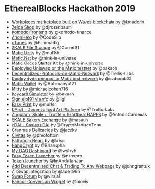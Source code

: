 # EtherealBlocks Hackathon 2019

- [Workplaces marketplace built on Waves blockchain](https://github.com/kmadorin/ethereal-hack-waves) by @kmadorin
- [Zelda Shop](https://github.com/djrosenbaum/zelda-shop) by @djrosenbaum
- [Komodo Frontend](https://github.com/komodo-finance/komodo-frontend) by @komodo-finance
- [AnonHero](https://github.com/CodeSlip/AnonHero) by @CodeSlip
- [dTunes](https://github.com/hammadtq/dTunes) by @hammadtq
- [SKALE File Storage](https://github.com/CometS1/Skale-file-storage) by @CometS1
- [Matic Unity](https://github.com/mul1sh/matic-unity) by @mul1sh
- [Matic.Net](https://github.com/think-in-universe/matic.net) by @think-in-universe
- [Matic Cocos Starter Kit](https://github.com/think-in-universe/matic-cocos-starter-kit) by @think-in-universe
- [Deploying Uniswap on the Matic testnet](https://medium.com/@batatsar/deploy-uniswap-on-the-matic-testnet-810a2a2ccfb3) by @bakaoh
- [Decentralized-Protocols-on-Matic-Network](https://github.com/Trellis-Labs/Decentralized-Protocols-on-Matic-Network) by @Trellis-Labs
- [Deploy dydx protocol to Matic test network](https://medium.com/@sudeepb02/deploy-dydx-protocol-to-matic-test-network-57f852bf2e31) by @sudeepb02
- [Matic Wallet](https://github.com/Abhimanyu121/Matic-Wallet) by @Abhimanyu121
- [Mitty](https://github.com/michaelcohen716/mitty) by @michaelcohen716
- [Keycard Simulator](https://github.com/bakaoh/keycard-simulator) by @bakaoh
- [Sign eip191 via nfc](https://github.com/walleth/walleth/pull/398) by @ligi
- [Easy Print](https://github.com/mul1sh/easy-print) by @mul1sh
- [DArdt - Decentralised Art Platform](https://github.com/Trellis-Labs/DArdt) by @Trellis-Labs
- [Angular + Skale + Truffle = heartbeat ÐAPPS](https://github.com/AntonioCardenas/SkaleDapp) by @AntonioCardenas
- [SKALE Bakery Exchange](https://github.com/masaun/skale-bakery-exchange) by @masaun
- [gDAI - Gasless DAI](https://github.com/CryptoManiacsZone/gDAI.io) by @CryptoManiacsZone
- [Granma's Delicacies](https://github.com/jacekv/portisTestShop) by @jacekv
- [Civitas](https://github.com/communiteths/app) by @proofoftom
- [Bathroom Bears](https://github.com/krisc/BathroomBears) by @krisc
- [HangCrypt](https://github.com/Brianspha/HangCrypt) by @Brianspha
- [My DAO Dashboard](https://github.com/my-dao-dashboard/My-DAO-Dashboard) by @wslyvh
- [Easy Token Launcher](https://github.com/nanspro/easy-token-launcher) by @nanspro
- [Token launcher](https://github.com/ImAbdullahJan/token-launcher) by @ImAbdullahJan
- [Add Decentralised Chat & Trading To Any Webpage](https://github.com/johngrantuk/decglocha-extension) by @johngrantuk
- [AirSwap integration](https://github.com/akropolisio/akropolis-network/pull/43) by @apeir99n
- [Swap Forum](https://github.com/viraja1/swap_forum) by @viraja1
- [Bancor Conversion Widget](https://github.com/nionis/bancor-conversion-widget) by @nionis

